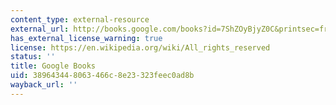 ```yaml
---
content_type: external-resource
external_url: http://books.google.com/books?id=7ShZOyBjyZ0C&printsec=frontcover
has_external_license_warning: true
license: https://en.wikipedia.org/wiki/All_rights_reserved
status: ''
title: Google Books
uid: 38964344-8063-466c-8e23-323feec0ad8b
wayback_url: ''
---
```

